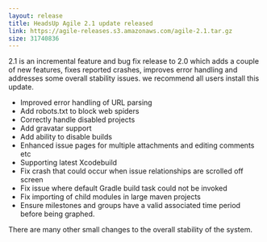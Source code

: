 ```yaml
---
layout: release
title: HeadsUp Agile 2.1 update released
link: https://agile-releases.s3.amazonaws.com/agile-2.1.tar.gz
size: 31740836
---
```


<p>2.1 is an incremental feature and bug fix release to 2.0 which adds a couple of new features,
fixes reported crashes, improves error handling and addresses some overall stability issues. we recommend all users install this update.</p>

<ul>
<li>Improved error handling of URL parsing</li>
<li>Add robots.txt to block web spiders</li>
<li>Correctly handle disabled projects</li>
<li>Add gravatar support</li>
<li>Add ability to disable builds</li>
<li>Enhanced issue pages for multiple attachments and editing comments etc</li>
<li>Supporting latest Xcodebuild</li> 

<li>Fix crash that could occur when issue relationships are scrolled off screen</li>
<li>Fix issue where default Gradle build task could not be invoked</li>
<li>Fix importing of child modules in large maven projects</li>
<li>Ensure milestones and groups have a valid associated time period before being graphed.</li>
</ul>

<p>There are many other small changes to the overall stability of the system.</p>

